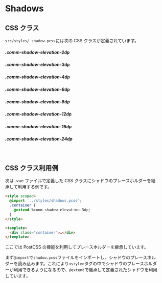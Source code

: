 # Shadows

## CSS クラス

`src/styles/_shadow.pcss`には次の CSS クラスが定義されています。

##### .comm-shadow-elevation-2dp

<div class="shadow-tag comm-shadow-elevation-2dp"></div>

##### .comm-shadow-elevation-3dp

<div class="shadow-tag comm-shadow-elevation-3dp"></div>

##### .comm-shadow-elevation-4dp

<div class="shadow-tag comm-shadow-elevation-4dp"></div>

##### .comm-shadow-elevation-6dp

<div class="shadow-tag comm-shadow-elevation-6dp"></div>

##### .comm-shadow-elevation-8dp

<div class="shadow-tag comm-shadow-elevation-8dp"></div>

##### .comm-shadow-elevation-12dp

<div class="shadow-tag comm-shadow-elevation-12dp"></div>

##### .comm-shadow-elevation-16dp

<div class="shadow-tag comm-shadow-elevation-16dp"></div>

##### .comm-shadow-elevation-24dp

<div class="shadow-tag comm-shadow-elevation-24dp"></div>

<br>

## CSS クラス利用例

次は .vue ファイルで定義した CSS クラスにシャドウのプレースホルダーを継承して利用する例です。

```html
<style scoped>
  @import '../styles/shadows.pcss';
  .container {
    @extend %comm-shadow-elevation-3dp;
  }
</style>

<template>
  <div class="container">…</div>
</template>
```

ここでは PostCSS の機能を利用してプレースホルダーを継承しています。

まず`@import`で`shadow.pcss`ファイルをインポートし、シャドウのプレースホルダーを読み込みます。これにより`<style>`タグの中でシャドウのプレースホルダーが利用できるようになるので、`@extend`で継承して定義されたシャドウを利用しています。
